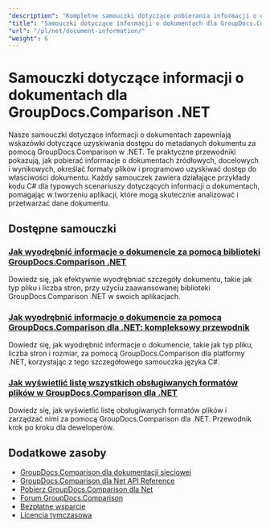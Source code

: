 ```yaml
---
"description": "Kompletne samouczki dotyczące pobierania informacji o dokumentach i obsługiwanych formatach za pomocą GroupDocs.Comparison dla .NET."
"title": "Samouczki dotyczące informacji o dokumentach dla GroupDocs.Comparison .NET"
"url": "/pl/net/document-information/"
"weight": 6
---
```


# Samouczki dotyczące informacji o dokumentach dla GroupDocs.Comparison .NET

Nasze samouczki dotyczące informacji o dokumentach zapewniają wskazówki dotyczące uzyskiwania dostępu do metadanych dokumentu za pomocą GroupDocs.Comparison w .NET. Te praktyczne przewodniki pokazują, jak pobierać informacje o dokumentach źródłowych, docelowych i wynikowych, określać formaty plików i programowo uzyskiwać dostęp do właściwości dokumentu. Każdy samouczek zawiera działające przykłady kodu C# dla typowych scenariuszy dotyczących informacji o dokumentach, pomagając w tworzeniu aplikacji, które mogą skutecznie analizować i przetwarzać dane dokumentu.

## Dostępne samouczki

### [Jak wyodrębnić informacje o dokumencie za pomocą biblioteki GroupDocs.Comparison .NET](./extract-info-groupdocs-comparison-dotnet/)
Dowiedz się, jak efektywnie wyodrębniać szczegóły dokumentu, takie jak typ pliku i liczba stron, przy użyciu zaawansowanej biblioteki GroupDocs.Comparison .NET w swoich aplikacjach.

### [Jak wyodrębnić informacje o dokumencie za pomocą GroupDocs.Comparison dla .NET: kompleksowy przewodnik](./extract-document-info-groupdocs-comparison-net/)
Dowiedz się, jak wyodrębnić informacje o dokumencie, takie jak typ pliku, liczba stron i rozmiar, za pomocą GroupDocs.Comparison dla platformy .NET, korzystając z tego szczegółowego samouczka języka C#.

### [Jak wyświetlić listę wszystkich obsługiwanych formatów plików w GroupDocs.Comparison dla .NET](./mastering-groupdocs-comparison-list-supported-formats/)
Dowiedz się, jak wyświetlić listę obsługiwanych formatów plików i zarządzać nimi za pomocą GroupDocs.Comparison dla .NET. Przewodnik krok po kroku dla deweloperów.

## Dodatkowe zasoby

- [GroupDocs.Comparison dla dokumentacji sieciowej](https://docs.groupdocs.com/comparison/net/)
- [GroupDocs.Comparison dla Net API Reference](https://reference.groupdocs.com/comparison/net/)
- [Pobierz GroupDocs.Comparison dla Net](https://releases.groupdocs.com/comparison/net/)
- [Forum GroupDocs.Comparison](https://forum.groupdocs.com/c/comparison)
- [Bezpłatne wsparcie](https://forum.groupdocs.com/)
- [Licencja tymczasowa](https://purchase.groupdocs.com/temporary-license/)